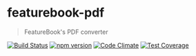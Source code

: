 # featurebook-pdf

> FeatureBook's PDF converter

[![Build Status](https://travis-ci.org/SOFTWARE-CLINIC/featurebook-pdf.svg?branch=master)](https://travis-ci.org/SOFTWARE-CLINIC/featurebook-pdf)
[![npm version](https://badge.fury.io/js/featurebook-pdf.svg)](https://badge.fury.io/js/featurebook-pdf)
[![Code Climate](https://codeclimate.com/github/SOFTWARE-CLINIC/featurebook-pdf/badges/gpa.svg)](https://codeclimate.com/github/SOFTWARE-CLINIC/featurebook-pdf)
[![Test Coverage](https://codeclimate.com/github/SOFTWARE-CLINIC/featurebook-pdf/badges/coverage.svg)](https://codeclimate.com/github/SOFTWARE-CLINIC/featurebook-pdf/coverage)
